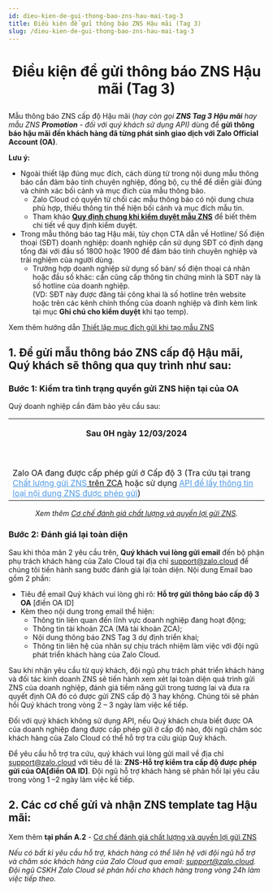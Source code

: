 ```yaml
---
id: dieu-kien-de-gui-thong-bao-zns-hau-mai-tag-3
title: Điều kiện để gửi thông báo ZNS Hậu mãi (Tag 3)
slug: /dieu-kien-de-gui-thong-bao-zns-hau-mai-tag-3
---
```


# <p align="center">Điều kiện để gửi thông báo ZNS Hậu mãi (Tag 3)</p>

Mẫu thông báo ZNS cấp độ Hậu mãi (_hay còn gọi **ZNS Tag 3 Hậu mãi** hay mẫu ZNS **Promotion** - đối với quý khách sử dụng API)_ dùng để **gửi thông báo hậu mãi đến khách hàng đã từng phát sinh giao dịch với Zalo Official Account (OA)**.

**Lưu ý:**

- Ngoài thiết lập đúng mục đích, cách dùng từ trong nội dung mẫu thông báo cần đảm bảo tính chuyên nghiệp, đồng bộ, cụ thể để diễn giải đúng và chính xác bối cảnh và mục đích của mẫu thông báo.
  - Zalo Cloud có quyền từ chối các mẫu thông báo có nội dung chưa phù hợp, thiếu thông tin thể hiện bối cảnh và mục đích mẫu tin.
  - Tham khảo [**Quy định chung khi kiểm duyệt mẫu ZNS**](https://zalo.cloud/news/quy-dinh-chung-khi-kiem-duyet-mau-tin-zns/baujzpyvjjrz7776m) để biết thêm chi tiết về quy định kiểm duyệt.
- Trong mẫu thông báo tag Hậu mãi, tùy chọn CTA dẫn về Hotline/ Số điện thoại (SĐT) doanh nghiệp: doanh nghiệp cần sử dụng SĐT có định dạng tổng đài với đầu số 1800 hoặc 1900 để đảm bảo tính chuyên nghiệp và trải nghiệm của người dùng.
  - Trường hợp doanh nghiệp sử dụng số bàn/ số điện thoại cá nhân hoặc đầu số khác: cần cũng cấp thông tin chứng minh là SĐT này là số hotline của doanh nghiệp.   
    (VD: SĐT này được đăng tải công khai là số hotline trên website hoặc trên các kênh chính thống của doanh nghiệp và đính kèm link tại mục **Ghi chú cho kiểm duyệt** khi tạo temp).

Xem thêm hướng dẫn [Thiết lập mục đích gửi khi tạo mẫu ZNS](https://zalo.cloud/blog/thiet-lap-muc-dich-gui-khi-tao-mau-zns/erug88djjgrd9r7zzj)

## 1. Để gửi mẫu thông báo ZNS cấp độ Hậu mãi, Quý khách sẽ thông qua quy trình như sau: 

### Bước 1: Kiểm tra tình trạng quyền gửi ZNS hiện tại của OA

Quý doanh nghiệp cần đảm bảo yêu cầu sau:

<table><tbody><tr><td><p style="margin-left:0px;text-align:center;"><span style="background-color:hsl(180,75%,60%);"><strong><p align="center">Sau 0H ngày 12/03/2024</p></strong>&nbsp;</span></p></td></tr><tr><td><span style="color:rgb(18,19,23);">Zalo OA đang được cấp phép gửi ở Cấp độ 3 (Tra cứu tại trang </span><a target="_blank" rel="noopener noreferrer" href="https://account.zalo.cloud/RZUPB7MA6RKY9VGZ/tool/zns/report/quality"><span style="color:hsl(210,75%,60%);"><u>Chất lượng gửi ZNS</u></span><span style="color:rgb(18,19,23);"> trên ZCA</span></a><span style="color:rgb(18,19,23);"> hoặc sử dụng </span><a target="_blank" rel="noopener noreferrer" href="https://developers.zalo.me/docs/zalo-notification-service/truy-xuat-thong-tin/lay-thong-tin-loai-noi-dung-zns-duoc-phep-gui"><span style="color:hsl(210,75%,60%);"><u>API để lấy thông tin loại nội dung ZNS được phép gửi</u></span></a><span style="color:rgb(18,19,23);">)&nbsp;</span></td></tr></tbody></table>

_<p align="center">Xem thêm [Cơ chế đánh giá chất lượng và quyền lợi gửi ZNS](https://zalo.cloud/blog/co-che-danh-gia-chat-luong-va-quyen-loi-gui-zns/rzu6k97e8vkbnmereg).</p>_

### Bước 2: Đánh giá lại toàn diện 

Sau khi thỏa mãn 2 yêu cầu trên, **Quý khách vui lòng gửi email** đến bộ phận phụ trách khách hàng của Zalo Cloud tại địa chỉ [support@zalo.cloud](mailto:support@zalo.cloud) để chúng tôi tiến hành sang bước đánh giá lại toàn diện. Nội dung Email bao gồm 2 phần:

- Tiêu đề email Quý khách vui lòng ghi rõ: **Hỗ trợ gửi thông báo cấp độ 3 OA** \[điền OA ID\]
- Kèm theo nội dung trong email thể hiện:
  - Thông tin liên quan đến lĩnh vực doanh nghiệp đang hoạt động;
  - Thông tin tài khoản ZCA (Mã tài khoản ZCA);
  - Nội dung thông báo ZNS Tag 3 dự định triển khai;
  - Thông tin liên hệ của nhân sự chịu trách nhiệm làm việc với đội ngũ phát triển khách hàng của Zalo Cloud.

Sau khi nhận yêu cầu từ quý khách, đội ngũ phụ trách phát triển khách hàng và đối tác kinh doanh ZNS sẽ tiến hành xem xét lại toàn diện quá trình gửi ZNS của doanh nghiệp, đánh giá tiềm năng gửi trong tương lai và đưa ra quyết định OA đó có được gửi ZNS cấp độ 3 hay không. Chúng tôi sẽ phản hồi Quý khách trong vòng 2 – 3 ngày làm việc kế tiếp.

Đối với quý khách không sử dụng API, nếu Quý khách chưa biết được OA của doanh nghiệp đang được cấp phép gửi ở cấp độ nào, đội ngũ chăm sóc khách hàng của Zalo Cloud có thể hỗ trợ tra cứu giúp Quý khách.

Để yêu cầu hỗ trợ tra cứu, quý khách vui lòng gửi mail về địa chỉ [support@zalo.cloud](mailto:support@zalo.cloud) với tiêu đề là: **ZNS-Hỗ trợ kiểm tra cấp độ được phép gửi của OA\[điền OA ID\]**. Đội ngũ hỗ trợ khách hàng sẽ phản hồi lại yêu cầu trong vòng 1 –2 ngày làm việc kế tiếp.

## 2. Các cơ chế gửi và nhận ZNS template tag Hậu mãi:

Xem thêm **tại phần A.2** - [Cơ chế đánh giá chất lượng và quyền lợi gửi ZNS](https://zalo.cloud/blog/co-che-danh-gia-chat-luong-va-quyen-loi-gui-zns/rzu6k97e8vkbnmereg)

_Nếu có bất kì yêu cầu hỗ trợ, khách hàng có thể liên hệ với đội ngũ hỗ trợ và chăm sóc khách hàng của Zalo Cloud qua email: support@zalo.cloud. Đội ngũ CSKH Zalo Cloud sẽ phản hồi cho khách hàng trong vòng 24h làm việc tiếp theo._
